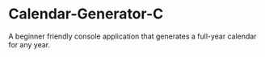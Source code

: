 # Calendar-Generator-C
A beginner friendly console application that generates a full-year calendar for any year.
